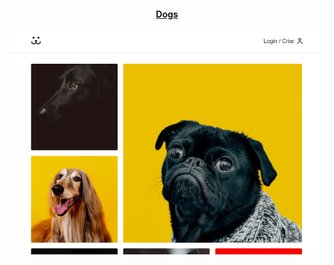 <h4 align="center">
  <a href="https://dogs.origamid.dev/" title="Dogs">Dogs</a>
</h4>

![image](https://github.com/vilarjp/origamid-react/blob/master/dogs.png)
